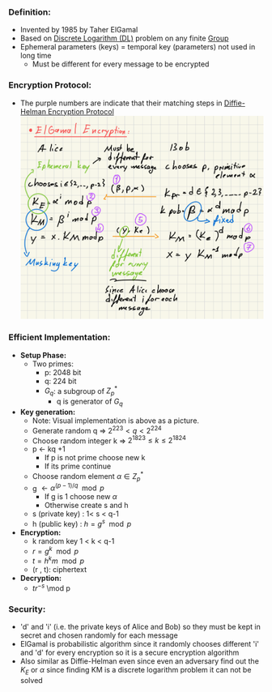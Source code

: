 ### Definition:
- Invented by 1985 by Taher ElGamal
- Based on [Discrete Logarithm (DL)](Discrete%20Logarithm%20(DL).md) problem on any finite [Group](Group.md)
- Ephemeral parameters (keys) = temporal key (parameters) not used in long time
	- Must be different for every message to be encrypted
### Encryption Protocol:
- The purple numbers are indicate that their matching steps in [Diffie-Helman Encryption Protocol](Diffie-Hellman%20Key%20Exchange.md#Encryption%20Protocol)
![ElGamalEncryption](Attachments/ElGamalEncryption.png)
### Efficient Implementation:
- **Setup Phase:**
	- Two primes:
		- p: 2048 bit
		- q: 224 bit
		- $G_q$: a subgroup of $Z_p^*$
			- q is generator of $G_q$
- **Key generation:**
	- Note: Visual implementation is above as a picture.
	- Generate random q => $2^{223} < q < 2^{224}$
	- Choose random integer  k => $2^{1823} \leq k \leq 2^{1824}$
	- p $\leftarrow$ kq +1
		- If p is not prime choose new k
		- If its prime continue
	- Choose random element $\alpha \in Z_p^*$
	- g $\leftarrow \alpha^{(p-1)/q} \mod p$ 
		- If g is 1 choose new $\alpha$
		- Otherwise create s and h
	- s (private key) : 1< s < q-1
	- h (public key) : $h = g^s \mod p$
- **Encryption:**
	- k random key 1 < k < q-1
	- $r = g^k \mod p$
	- $t = h^km \mod p$
	- (r , t): ciphertext
- **Decryption:**
	- $tr^{-s}$ \mod p
### Security:
- 'd' and 'i' (i.e. the private keys of Alice and Bob) so they must be kept in secret and chosen randomly for each message
- ElGamal is probabilistic algorithm since it randomly chooses different 'i' and 'd' for every encryption so it is a secure encryption algorithm
- Also similar as Diffie-Helman even since even an adversary find out the $K_E \text{ or } \alpha$ since finding KM is a discrete logarithm problem it can not be solved